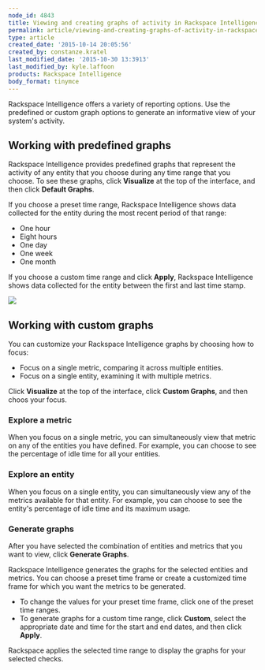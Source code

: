 ```yaml
---
node_id: 4843
title: Viewing and creating graphs of activity in Rackspace Intelligence for dedicated accounts
permalink: article/viewing-and-creating-graphs-of-activity-in-rackspace-intelligence-for-dedicated-accounts
type: article
created_date: '2015-10-14 20:05:56'
created_by: constanze.kratel
last_modified_date: '2015-10-30 13:3913'
last_modified_by: kyle.laffoon
products: Rackspace Intelligence
body_format: tinymce
---
```


Rackspace Intelligence offers a variety of reporting options. Use the
predefined or custom graph options to generate an informative view of 
your system's activity.

Working with predefined graphs
------------------------------

Rackspace Intelligence provides predefined graphs that represent the
activity of any entity that you choose during any time range that you
choose. To see these graphs, click **Visualize** at the top of the
interface, and then click **Default Graphs**.

If you choose a preset time range, Rackspace Intelligence shows data
collected for the entity during the most recent period of that range:

-   One hour
-   Eight hours
-   One day
-   One week
-   One month

If you choose a custom time range and click **Apply**, Rackspace
Intelligence shows data collected for the entity between the first and
last time stamp.

![](https://www.rackspace.com/knowledge_center/sites/default/files/field/image/4742.2.png)

Working with custom graphs
--------------------------

You can customize your Rackspace Intelligence graphs by choosing how to
focus:

-   Focus on a single metric, comparing it across multiple entities.
-   Focus on a single entity, examining it with multiple metrics.

Click **Visualize** at the top of the interface, click **Custom
Graphs**, and then choos your focus.

### Explore a metric

When you focus on a single metric, you can simultaneously view that
metric on any of the entities you have defined. For example, you can
choose to see the percentage of idle time for all your entities.

### Explore an entity

When you focus on a single entity, you can simultaneously view any of
the metrics available for that entity. For example, you can choose to
see the entity's percentage of idle time and its maximum usage.

### Generate graphs

After you have selected the combination of entities and metrics that you
want to view, click **Generate Graphs**.

Rackspace Intelligence generates the graphs for the selected entities
and metrics. You can choose a preset time frame or create a customized
time frame for which you want the metrics to be generated.

-   To change the values for your preset time frame, click one of the
    preset time ranges.
-   To generate graphs for a custom time range, click **Custom**, select
    the appropriate date and time for the start and end dates, and then
    click **Apply**.

Rackspace applies the selected time range to display the graphs for your
selected checks.

 

